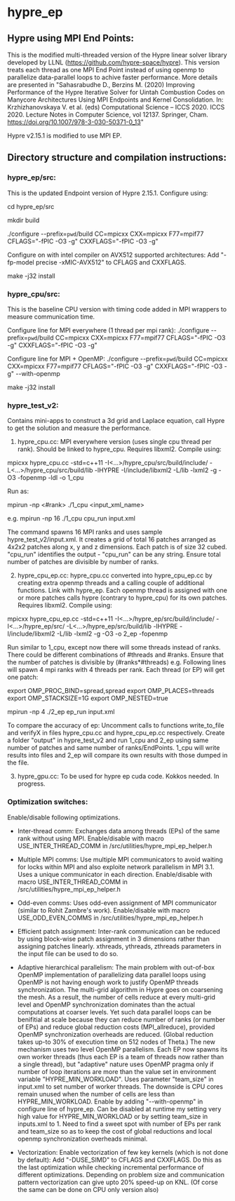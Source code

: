 # hypre_ep

## Hypre using MPI End Points:
This is the modified multi-threaded version of the Hypre linear solver library developed by LLNL (https://github.com/hypre-space/hypre). This version treats each thread as one MPI End Point instead of using openmp to parallelize data-parallel loops to achive faster performance. More details are presented in "Sahasrabudhe D., Berzins M. (2020) Improving Performance of the Hypre Iterative Solver for Uintah Combustion Codes on Manycore Architectures Using MPI Endpoints and Kernel Consolidation. In: Krzhizhanovskaya V. et al. (eds) Computational Science – ICCS 2020. ICCS 2020. Lecture Notes in Computer Science, vol 12137. Springer, Cham. https://doi.org/10.1007/978-3-030-50371-0_13"

Hypre v2.15.1 is modified to use MPI EP.

## Directory structure and compilation instructions:
### hypre_ep/src: 
This is the updated Endpoint version of Hypre 2.15.1. Configure using:

cd hypre_ep/src

mkdir build

./configure --prefix=`pwd`/build CC=mpicxx CXX=mpicxx F77=mpif77 CFLAGS="-fPIC -O3 -g" CXXFLAGS="-fPIC -O3 -g"

Configure on with intel compiler on AVX512 supported architectures: Add "-fp-model precise -xMIC-AVX512" to CFLAGS and CXXFLAGS.

make -j32 install

### hypre_cpu/src:
This is the baseline CPU version with timing code added in MPI wrappers to measure communication time. 

Configure line for MPI everywhere (1 thread per mpi rank): ./configure --prefix=`pwd`/build CC=mpicxx CXX=mpicxx F77=mpif77 CFLAGS="-fPIC -O3 -g" CXXFLAGS="-fPIC -O3 -g"

Configure line for MPI + OpenMP: ./configure --prefix=`pwd`/build CC=mpicxx CXX=mpicxx F77=mpif77 CFLAGS="-fPIC -O3 -g" CXXFLAGS="-fPIC -O3 -g" --with-openmp

make -j32 install

### hypre_test_v2: 

Contains mini-apps to construct a 3d grid and Laplace equation, call Hypre to get the solution and measure the performance.
1. hypre_cpu.cc: MPI everywhere version (uses single cpu thread per rank). Should be linked to hypre_cpu. Requires libxml2. Compile using:

mpicxx hypre_cpu.cc -std=c++11 -I<...>/hypre_cpu/src/build/include/ -L<...>/hypre_cpu/src/build/lib -lHYPRE -I<libxml2 path>/include/libxml2 -L<libxml2 path>/lib -lxml2 -g -O3 -fopenmp -ldl -o 1_cpu

Run as:

mpirun -np <#rank> ./1_cpu <id> <input_xml_name>
  
e.g. mpirun -np 16 ./1_cpu cpu_run input.xml

The command spawns 16 MPI ranks and uses sample hypre_test_v2/input.xml. It creates a grid of total 16 patches arranged as 4x2x2 patches along x, y and z dimensions. Each patch is of size 32 cubed. "cpu_run" identifies the output - "cpu_run" can be any string. Ensure total number of patches are divisible by number of ranks. 

2. hypre_cpu_ep.cc:  hypre_cpu.cc converted into hypre_cpu_ep.cc by creating extra openmp threads and a calling couple of additional functions. Link with hypre_ep. Each openmp thread is assigned with one or more patches calls hypre (contrary to hypre_cpu) for its own patches. Requires libxml2. Compile using:

mpicxx hypre_cpu_ep.cc -std=c++11 -I<...>/hypre_ep/src/build/include/ -I<...>/hypre_ep/src/ -L<...>/hypre_ep/src/build/lib -lHYPRE -I<libxml2 path>/include/libxml2 -L<libxml2 path>/lib -lxml2 -g -O3 -o 2_ep -fopenmp

Run similar to 1_cpu, except now there will some threads instead of ranks. There could be different combinations of #threads and #ranks. Ensure that the number of patches is divisible by (#ranks*#threads) e.g. Following lines will spawn 4 mpi ranks with 4 threads per rank. Each thread (or EP) will get one patch:

export OMP_PROC_BIND=spread,spread
export OMP_PLACES=threads
export OMP_STACKSIZE=1G
export OMP_NESTED=true
  
mpirun -np 4 ./2_ep ep_run input.xml

To compare the accuracy of ep: Uncomment calls to functions write_to_file and verifyX in files hypre_cpu.cc and hypre_cpu_ep.cc respectively. Create a folder "output" in hypre_test_v2 and run 1_cpu and 2_ep using same number of patches and same number of ranks/EndPoints. 1_cpu will write results into files and 2_ep will compare its own results with those dumped in the file.

3. hypre_gpu.cc: To be used for hypre ep cuda code. Kokkos needed. In progress.


### Optimization switches:
Enable/disable following optimizations.

- Inter-thread comm: Exchanges data among threads (EPs) of the same rank without using MPI. Enable/disable with macro USE_INTER_THREAD_COMM in /src/utilities/hypre_mpi_ep_helper.h

- Multiple MPI comms: Use multiple MPI communicators to avoid waiting for locks within MPI and also exploite network parallelism in MPI 3.1. Uses a unique communicator in each direction. Enable/disable with macro USE_INTER_THREAD_COMM in /src/utilities/hypre_mpi_ep_helper.h

- Odd-even comms: Uses odd-even assignment of MPI communicator (similar to Rohit Zambre's work).  Enable/disable with macro USE_ODD_EVEN_COMMS in /src/utilities/hypre_mpi_ep_helper.h

- Efficient patch assignment: Inter-rank communication can be reduced by using block-wise patch assignment in 3 dimensions rather than assigning patches linearly. xthreads, ythreads, zthreads parameters in the input file can be used to do so.

- Adaptive hierarchical parallelism: The main problem with out-of-box OpenMP implementation of parallelizing data parallel loops using OpenMP is not having enough work to justify OpenMP threads synchronization. The multi-grid algorithm in Hypre goes on coarsening the mesh. As a result, the number of cells reduce at every multi-grid level and OpenMP synchronization dominates than the actual computations at coarser levels. Yet such data parallel loops can be benifitial at scale because they can reduce number of ranks (or number of EPs) and reduce global reduction costs (MPI_allreduce), provided OpenMP synchronization overheads are reduced. (Global reduction takes up-to 30% of execution time on 512 nodes of Theta.) The new mechanism uses two level OpenMP parallelism. Each EP now spawns its own worker threads (thus each EP is a team of threads now rather than a single thread), but "adaptive" nature uses OpenMP pragma only if number of loop iterations are more than the value set in environment variable "HYPRE_MIN_WORKLOAD". Uses parameter "team_size" in input.xml to set number of worker threads. The downside is CPU cores remain unused when the number of cells are less than HYPRE_MIN_WORKLOAD. Enable by adding "--with-openmp" in configure line of hypre_ep. Can be disabled at runtime my setting very high value for HYPRE_MIN_WORKLOAD or by setting team_size in inputs.xml to 1. Need to find a sweet spot with number of EPs per rank and team_size so as to keep the cost of global reductions and local openmp synchronization overheads minimal.

- Vectorization: Enable vectorization of few key kernels (which is not done by default): Add "-DUSE_SIMD" to CFLAGS and CXXFLAGS. Do this as the last optimization while checking incremental performance of different optimizations. Depending on problem size and communication pattern vectorization can give upto 20% speed-up on KNL. (Of corse the same can be done on CPU only version also)


